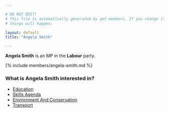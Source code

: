 ```yaml
---

# DO NOT EDIT!
# This file is automatically generated by get-members. If you change it, bad
# things will happen.

layout: default
title: "Angela Smith"

---
```


**Angela Smith** is an MP in the **Labour** party.

{% include members/angela-smith.md %}

### What is Angela Smith interested in?


* [Education](/interests/education.html)
* [Skills Agenda](/interests/skills-agenda.html)
* [Environment And Conservation](/interests/environment-and-conservation.html)
* [Transport](/interests/transport.html)
